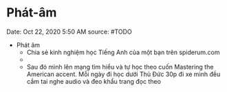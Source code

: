# Phát-âm

Date: Oct 22, 2020 5:50 AM
source: #TODO

- Phát âm
    - Chia sẻ kinh nghiệm học Tiếng Anh của một bạn trên spiderum.com
    - 
    - Sau đó mình lên mạng tìm hiểu và tự học theo cuốn Mastering the American accent. Mỗi ngày đi học dưới Thủ Đức 30p đi xe mình đều cắm tai nghe audio và đeo khẩu trang đọc theo